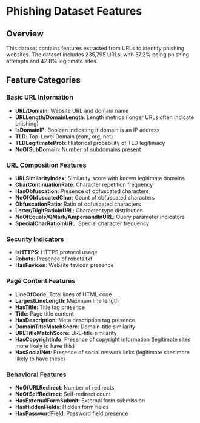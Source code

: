 # Phishing Dataset Features

## Overview

This dataset contains features extracted from URLs to identify phishing websites. The dataset includes 235,795 URLs, with 57.2% being phishing attempts and 42.8% legitimate sites.

## Feature Categories

### Basic URL Information

- **URL/Domain**: Website URL and domain name
- **URLLength/DomainLength**: Length metrics (longer URLs often indicate phishing)
- **IsDomainIP**: Boolean indicating if domain is an IP address
- **TLD**: Top-Level Domain (com, org, net)
- **TLDLegitimateProb**: Historical probability of TLD legitimacy
- **NoOfSubDomain**: Number of subdomains present

### URL Composition Features

- **URLSimilarityIndex**: Similarity score with known legitimate domains
- **CharContinuationRate**: Character repetition frequency
- **HasObfuscation**: Presence of obfuscated characters
- **NoOfObfuscatedChar**: Count of obfuscated characters
- **ObfuscationRatio**: Ratio of obfuscated characters
- **Letter/DigitRatioInURL**: Character type distribution
- **NoOfEquals/QMark/AmpersandInURL**: Query parameter indicators
- **SpecialCharRatioInURL**: Special character frequency

### Security Indicators

- **IsHTTPS**: HTTPS protocol usage
- **Robots**: Presence of robots.txt
- **HasFavicon**: Website favicon presence

### Page Content Features

- **LineOfCode**: Total lines of HTML code
- **LargestLineLength**: Maximum line length
- **HasTitle**: Title tag presence
- **Title**: Page title content
- **HasDescription**: Meta description tag presence
- **DomainTitleMatchScore**: Domain-title similarity
- **URLTitleMatchScore**: URL-title similarity
- **HasCopyrightInfo**: Presence of copyright information (legitimate sites more likely to have this)
- **HasSocialNet**: Presence of social network links (legitimate sites more likely to have these)

### Behavioral Features

- **NoOfURLRedirect**: Number of redirects
- **NoOfSelfRedirect**: Self-redirect count
- **HasExternalFormSubmit**: External form submission
- **HasHiddenFields**: Hidden form fields
- **HasPasswordField**: Password field presence
